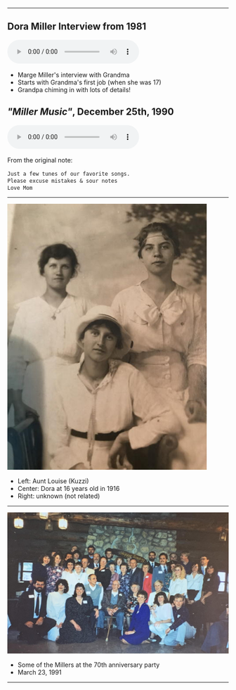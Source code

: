 ------

## Dora Miller Interview from 1981 ##

<audio controls> <source src="dora-miller_1981.mp3" /> </audio>

- Marge Miller's interview with Grandma
- Starts with Grandma's first job (when she was 17)
- Grandpa chiming in with lots of details!

## *"Miller Music"*, December 25th, 1990 ##

<audio controls> <source src="miller-music.mp3" /> </audio>

From the original note:

    Just a few tunes of our favorite songs.
    Please excuse mistakes & sour notes
    Love Mom

------


![Dora in 1916](1916_dora-miller.jpg)

-  Left: Aunt Louise (Kuzzi)
- Center: Dora at 16 years old in 1916
- Right: unknown (not related)

------

![70th Anniversary Party](1991.03.23_70th-anniversary.jpg)

- Some of the Millers at the 70th anniversary party
- March 23, 1991

------
